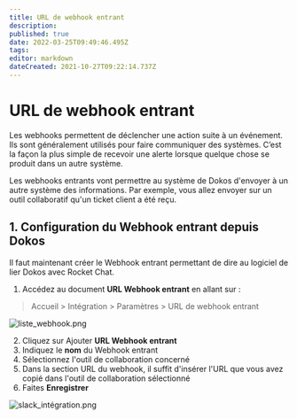 ```yaml
---
title: URL de webhook entrant
description: 
published: true
date: 2022-03-25T09:49:46.495Z
tags: 
editor: markdown
dateCreated: 2021-10-27T09:22:14.737Z
---
```


# URL de webhook entrant

Les webhooks permettent de déclencher une action suite à un événement. Ils sont généralement utilisés pour faire communiquer des systèmes. C’est la façon la plus simple de recevoir une alerte lorsque quelque chose se produit dans un autre système.

Les webhooks entrants vont permettre au système de Dokos d'envoyer à un autre système des informations. Par exemple, vous allez envoyer sur un outil collaboratif qu'un ticket client a été reçu.

## 1. Configuration du Webhook entrant depuis Dokos

Il faut maintenant créer le Webhook entrant permettant de dire au logiciel de lier Dokos avec Rocket Chat. 

1. Accédez au document **URL Webhook entrant** en allant sur :

> Accueil > Intégration > Paramètres > URL de webhook entrant

![liste_webhook.png](/integration/google-chat/liste_webhook.png)

2. Cliquez sur Ajouter **URL Webhook entrant**
3. Indiquez le **nom** du Webhook entrant
4. Sélectionnez l'outil de collaboration concerné
5. Dans la section URL du webhook, il suffit d'insérer l'URL que vous avez copié dans l'outil de collaboration sélectionné
6. Faites **Enregistrer**

![slack_intégration.png](/integration/slack/slack_intégration.png)
